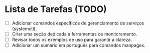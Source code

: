 # Lista de Tarefas (TODO)

- [ ] Adicionar comandos específicos de gerenciamento de serviços (systemctl).
- [ ] Criar uma seção dedicada a ferramentas de monitoramento.
- [ ] Revisar todos os exemplos de uso para garantir a clareza.
- [ ] Adicionar um sumário em português para comandos manpages.
